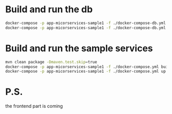 # Build and run the db

```sh
docker-compose -p app-micorservices-sample1 -f ./docker-compose-db.yml build
docker-compose -p app-micorservices-sample1 -f ./docker-compose-db.yml up -d
```

# Build and run the sample services

```sh
mvn clean package -Dmaven.test.skip=true
docker-compose -p app-micorservices-sample1 -f ./docker-compose.yml build
docker-compose -p app-micorservices-sample1 -f ./docker-compose.yml up -d
```

# P.S.

the frontend part is coming

